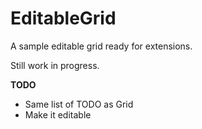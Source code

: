 # EditableGrid
A sample editable grid ready for extensions.

Still work in progress.

<b>TODO</b>
* Same list of TODO as Grid
* Make it editable
